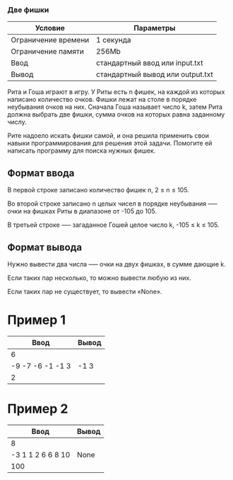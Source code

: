 ### Две фишки
Условие  | Параметры
------------ | -------------
Ограничение времени | 1 секунда
Ограничение памяти | 256Mb
Ввод | стандартный ввод или input.txt
Вывод | стандартный вывод или output.txt


Рита и Гоша играют в игру. У Риты есть n фишек, на каждой из которых написано количество очков. Фишки лежат на столе в порядке неубывания очков на них. Сначала Гоша называет число k, затем Рита должна выбрать две фишки, сумма очков на которых равна заданному числу.

Рите надоело искать фишки самой, и она решила применить свои навыки программирования для решения этой задачи. Помогите ей написать программу для поиска нужных фишек.

## Формат ввода
В первой строке записано количество фишек n, 2 ≤ n ≤ 105.

Во второй строке записано n целых чисел в порядке неубывания —– очки на фишках Риты в диапазоне от -105 до 105.

В третьей строке —– загаданное Гошей целое число k, -105 ≤ k ≤ 105.

## Формат вывода
Нужно вывести два числа —– очки на двух фишках, в сумме дающие k.

Если таких пар несколько, то можно вывести любую из них.

Если таких пар не существует, то вывести «None».

# Пример 1
Ввод | Вывод
------------ | -------------
6 | 
-9 -7 -6 -1 -1 3 | -1 3
2 |

# Пример 2
Ввод | Вывод
------------ | -------------
8 |
-3 1 1 2 6 6 8 10 | None
100 |
